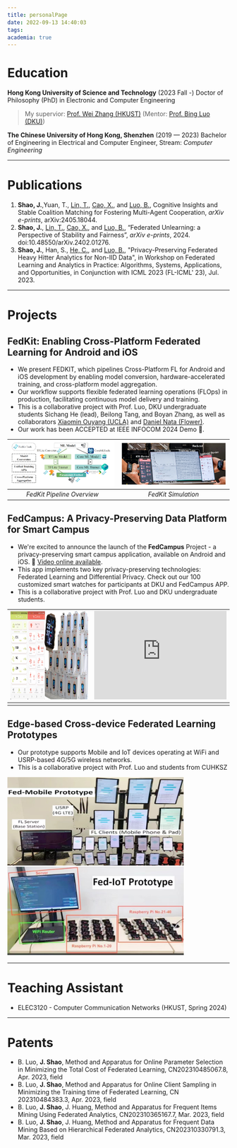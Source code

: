 ```yaml
---
title: personalPage
date: 2022-09-13 14:40:03
tags: 
academia: true
---
```


# Education 
**Hong Kong University of Science and Technology** (2023 Fall -)
Doctor of Philosophy (PhD) in Electronic and Computer Engineering
> My supervior: [Prof. Wei Zhang (HKUST)](https://seng.hkust.edu.hk/about/people/faculty/wei-zhang) (Mentor: [Prof. Bing Luo (DKU)](https://luobing1008.github.io/))

**The Chinese University of Hong Kong, Shenzhen** (2019 — 2023)
Bachelor of Engineering in Electrical and Computer Engineer, Stream: *Computer Engineering*

----

# Publications
<ol>
<li><b>Shao, J.</b>,Yuan, T., <a href="https://tlin-taolin.github.io/">Lin, T.</a>, <a href="https://ece.hkust.edu.hk/eexcao">Cao, X.</a>, and <a href="https://luobing1008.github.io/">Luo, B.</a>, Cognitive Insights and Stable Coalition Matching for Fostering Multi-Agent Cooperation, <i>arXiv e-prints</i>, arXiv:2405.18044.</li>
<li><b>Shao, J.</b>, <a href="https://tlin-taolin.github.io/">Lin, T.</a>, <a href="https://ece.hkust.edu.hk/eexcao">Cao, X.</a>, and <a href="https://luobing1008.github.io/">Luo, B.</a>, “Federated Unlearning: a Perspective of Stability and Fairness”, <i>arXiv e-prints</i>, 2024. doi:10.48550/arXiv.2402.01276.</li>
<li><b>Shao, J.</b>, Han, S., <a href="https://chaoyanghe.com/">He, C.</a>, and <a href="https://luobing1008.github.io/">Luo, B.</a>, "Privacy-Preserving Federated Heavy Hitter Analytics for Non-IID Data", in Workshop on Federated Learning and Analytics in Practice: Algorithms, Systems, Applications, and Opportunities, in Conjunction with ICML 2023 (FL-ICML' 23), Jul. 2023.</li>
</ol>

-----

# Projects
## FedKit: Enabling Cross-Platform Federated Learning for Android and iOS
* We present FEDKIT, which pipelines Cross-Platform FL for Android and iOS development by enabling model conversion, hardware-accelerated training, and cross-platform model aggregation. 
* Our workflow supports flexible federated learning operations (FLOps) in production, facilitating continuous model delivery and training.
* This is a collaborative project with Prof. Luo, DKU undergraduate students Sichang He (lead), Beilong Tang, and Boyan Zhang, as well as collaborators [Xiaomin Ouyang (UCLA)](https://xmouyang.github.io/) and [Daniel Nata (Flower)](linkedin.com/in/daniel-nugraha).
* Our work has been ACCEPTED at IEEE INFOCOM 2024 Demo 🎉.


| ![FedKit Model](../imgs/FedKitModel.png) | ![FedKit](../imgs/FedKit.jpg) |
|:---:|:---:|
| *FedKit Pipeline Overview* | *FedKit Simulation* | 

## FedCampus: A Privacy-Preserving Data Platform for Smart Campus
* We're excited to announce the launch of the **FedCampus** Project - a privacy-preserving smart campus application, available on Android and iOS. 🎉 <a href="https://www.bilibili.com/video/BV1da4y197ne/">Video online available</a>.
* This app implements two key privacy-preserving technologies: Federated Learning and Differential Privacy. Check out our 100 customized smart watches for participants at DKU and FedCampus APP.
* This is a collaborative project with Prof. Luo and DKU undergraduate students.

|<img src="../imgs/FedCampus.png" alt="FedCampus" height="200"/>| <iframe src="https://player.bilibili.com/player.html?aid=664682090&bvid=BV1da4y197ne&cid=1367652871&p=1" scrolling="no" border="0" frameborder="no" framespacing="0" allowfullscreen="true" height="200"> </iframe>|
|:---:|:---:|
|  | | 




## Edge-based Cross-device Federated Learning Prototypes
* Our prototype supports Mobile and IoT devices operating at WiFi and USRP-based 4G/5G wireless networks.
* This is a collaborative project with Prof. Luo and students from CUHKSZ

<div>
<img src="../imgs/sys.jpeg" alt="sys" width="400" height="200" />
<img src="../imgs/iot.jpeg" alt="iot" width="400" height="200" />
</div>

---
# Teaching Assistant
* ELEC3120 - Computer Communication Networks (HKUST, Spring 2024)

---

# Patents

- B. Luo, **J. Shao**, Method and Apparatus for Online Parameter Selection in Minimizing the Total Cost of Federated Learning, CN202310485067.8, Apr. 2023, field
- B. Luo, **J. Shao**, Method and Apparatus for Online Client Sampling in Minimizing the Training time of Federated Learning, CN 202310484383.3, Apr. 2023, field
- B. Luo, **J. Shao**, J. Huang, Method and Apparatus for Frequent Items Mining Using Federated Analytics, CN202310365167.7, Mar. 2023, field
- B. Luo, **J. Shao**, J. Huang, Method and Apparatus for Frequent Data Mining Based on Hierarchical Federated Analytics, CN202310330791.3, Mar. 2023, field